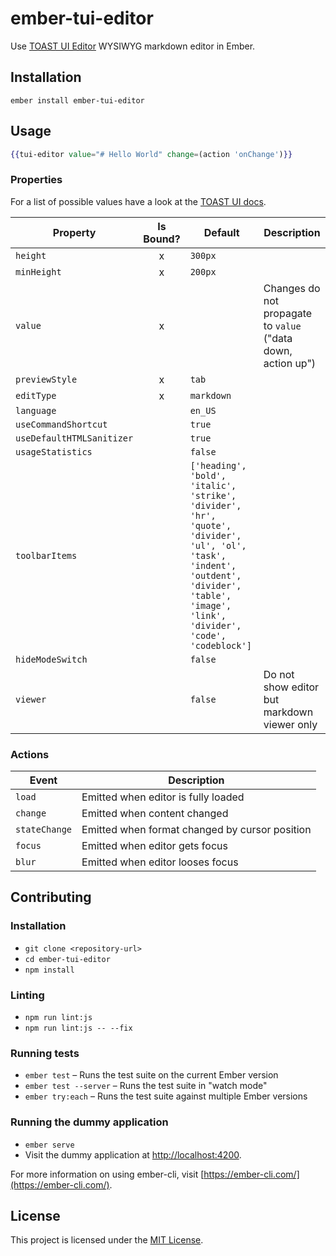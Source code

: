 ember-tui-editor
==============================================================================

Use [TOAST UI Editor](https://github.com/nhnent/tui.editor) WYSIWYG markdown editor in Ember.

Installation
------------------------------------------------------------------------------

```
ember install ember-tui-editor
```


Usage
------------------------------------------------------------------------------

```hbs
{{tui-editor value="# Hello World" change=(action 'onChange')}}
```


### Properties

For a list of possible values have a look at the [TOAST UI docs](https://nhnent.github.io/tui.editor/api/latest/ToastUIEditor.html).

| Property | Is Bound? | Default | Description |
| --- | :---: | --- | --- |
| `height` | x | `300px` |   |
| `minHeight` | x | `200px` |   |
| `value` | x |  | Changes do not propagate to `value` ("data down, action up") |
| `previewStyle` | x | `tab` |   |
| `editType` | x | `markdown` |   |
| `language` |  | `en_US` |   |
| `useCommandShortcut` |   | `true` |   |
| `useDefaultHTMLSanitizer` |   | `true` |   |
| `usageStatistics` |   | `false` |   |
| `toolbarItems` |   | `['heading', 'bold', 'italic', 'strike', 'divider', 'hr', 'quote', 'divider', 'ul', 'ol', 'task', 'indent', 'outdent', 'divider', 'table', 'image', 'link', 'divider', 'code', 'codeblock']` |   |
| `hideModeSwitch` |   | `false` |   |
| `viewer` |   | `false` | Do not show editor but markdown viewer only |


### Actions

| Event | Description |
| --- | --- |
| `load` | Emitted when editor is fully loaded |
| `change` | Emitted when content changed |
| `stateChange` | Emitted when format changed by cursor position |
| `focus` | Emitted when editor gets focus |
| `blur` | Emitted when editor looses focus |

Contributing
------------------------------------------------------------------------------

### Installation

* `git clone <repository-url>`
* `cd ember-tui-editor`
* `npm install`

### Linting

* `npm run lint:js`
* `npm run lint:js -- --fix`

### Running tests

* `ember test` – Runs the test suite on the current Ember version
* `ember test --server` – Runs the test suite in "watch mode"
* `ember try:each` – Runs the test suite against multiple Ember versions

### Running the dummy application

* `ember serve`
* Visit the dummy application at [http://localhost:4200](http://localhost:4200).

For more information on using ember-cli, visit [https://ember-cli.com/](https://ember-cli.com/).

License
------------------------------------------------------------------------------

This project is licensed under the [MIT License](LICENSE.md).
